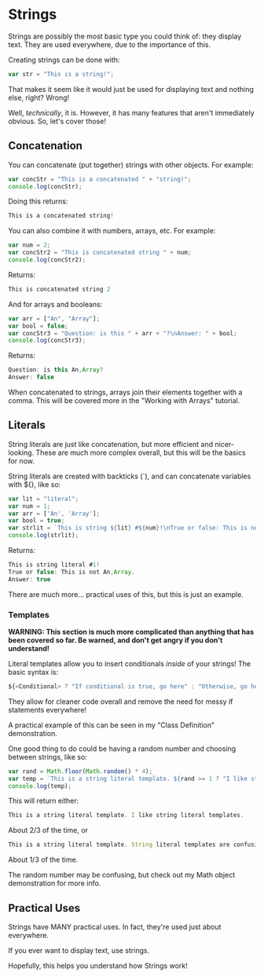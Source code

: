 # Strings
Strings are possibly the most basic type you could think of: they display text. They are used everywhere, due to the importance of this.

Creating strings can be done with:
```js
var str = "This is a string!";
```

That makes it seem like it would just be used for displaying text and nothing else, right? Wrong!

Well, *technically*, it is. However, it has many features that aren't immediately obvious. So, let's cover those!
## Concatenation
You can concatenate (put together) strings with other objects. For example:
```js
var concStr = "This is a concatenated " + "string!";
console.log(concStr);
```
Doing this returns:
```js
This is a concatenated string!
```
You can also combine it with numbers, arrays, etc. For example:
```js
var num = 2;
var concStr2 = "This is concatenated string " + num;
console.log(concStr2);
```
Returns:
```js
This is concatenated string 2
```
And for arrays and booleans:
```js
var arr = ["An", "Array"];
var bool = false;
var concStr3 = "Question: is this " + arr + "?\nAnswer: " + bool;
console.log(concStr3);
```
Returns:
```js
Question: is this An,Array?
Answer: false
```
When concatenated to strings, arrays join their elements together with a comma. This will be covered more in the "Working with Arrays" tutorial.

## Literals
String literals are just like concatenation, but more efficient and nicer-looking. These are much more complex overall, but this will be the basics for now.

String literals are created with backticks (`), and can concatenate variables with ${<Variable>}, like so:
```js
var lit = "literal";
var num = 1;
var arr = ['An', 'Array'];
var bool = true;
var strlit = `This is string ${lit} #${num}!\nTrue or false: This is not ${arr}.\nAnswer: ${bool}`;
console.log(strlit);
```
Returns:
```js
This is string literal #1!
True or false: This is not An,Array.
Answer: true
```
There are much more... practical uses of this, but this is just an example.

### Templates
**WARNING: This section is much more complicated than anything that has been covered so far. Be warned, and don't get angry if you don't understand!**

Literal templates allow you to insert conditionals *inside* of your strings! The basic syntax is:
```js
${<Conditional> ? "If conditional is true, go here" : "Otherwise, go here."}
```
They allow for cleaner code overall and remove the need for messy if statements everywhere!

A practical example of this can be seen in my "Class Definition" demonstration.

One good thing to do could be having a random number and choosing between strings, like so:
```js
var rand = Math.floor(Math.random() * 4);
var temp = `This is a string literal template. ${rand >= 1 ? "I like string literal templates." : "String literal templates are confusing!"}`;
console.log(temp);
```
This will return either:
```js
This is a string literal template. I like string literal templates.
```
About 2/3 of the time, or
```js
This is a string literal template. String literal templates are confusing!
```
About 1/3 of the time.

The random number may be confusing, but check out my Math object demonstration for more info.

## Practical Uses
Strings have MANY practical uses. In fact, they're used just about everywhere.

If you ever want to display text, use strings.

Hopefully, this helps you understand how Strings work!
